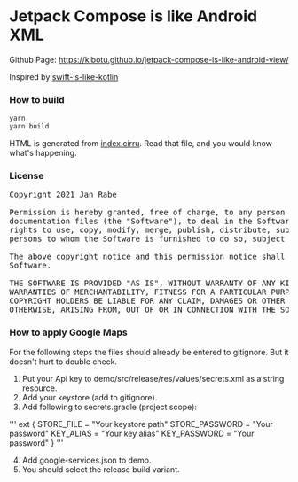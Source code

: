 # Jetpack Compose is like Android XML

Github Page: https://kibotu.github.io/jetpack-compose-is-like-android-view/


Inspired by [swift-is-like-kotlin](http://nilhcem.github.io/swift-is-like-kotlin/)

### How to build

```bash
yarn
yarn build
```

HTML is generated from [index.cirru](index.cirru).
Read that file, and you would know what's happening.

### License
<pre>
Copyright 2021 Jan Rabe

Permission is hereby granted, free of charge, to any person obtaining a copy of this software and associated
documentation files (the "Software"), to deal in the Software without restriction, including without limitation the
rights to use, copy, modify, merge, publish, distribute, sublicense, and/or sell copies of the Software, and to permit
persons to whom the Software is furnished to do so, subject to the following conditions:

The above copyright notice and this permission notice shall be included in all copies or substantial portions of the
Software.

THE SOFTWARE IS PROVIDED "AS IS", WITHOUT WARRANTY OF ANY KIND, EXPRESS OR IMPLIED, INCLUDING BUT NOT LIMITED TO THE
WARRANTIES OF MERCHANTABILITY, FITNESS FOR A PARTICULAR PURPOSE AND NONINFRINGEMENT. IN NO EVENT SHALL THE AUTHORS OR
COPYRIGHT HOLDERS BE LIABLE FOR ANY CLAIM, DAMAGES OR OTHER LIABILITY, WHETHER IN AN ACTION OF CONTRACT, TORT OR
OTHERWISE, ARISING FROM, OUT OF OR IN CONNECTION WITH THE SOFTWARE OR THE USE OR OTHER DEALINGS IN THE SOFTWARE.
</pre>

### How to apply Google Maps

For the following steps the files should already be entered to gitignore. But it doesn't hurt to double check.

1. Put your Api key to demo/src/release/res/values/secrets.xml as a string resource.
2. Add your keystore (add to gitignore).
3. Add following to secrets.gradle (project scope):

'''
ext {
   STORE_FILE = "Your keystore path"
   STORE_PASSWORD = "Your password"
   KEY_ALIAS = "Your key alias"
   KEY_PASSWORD = "Your password"
}
'''
   
4. Add google-services.json to demo.
5. You should select the release build variant. 
